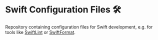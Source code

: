 # Swift Configuration Files 🛠
Repository containing configuration files for Swift development, e.g. for tools like [SwiftLint](https://github.com/realm/SwiftLint) or [SwiftFormat](https://github.com/nicklockwood/SwiftFormat).
